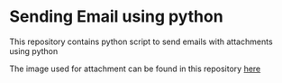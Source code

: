 # Sending Email using python
This repository contains python script to send emails with attachments using python

The image used for attachment can be found in this repository [here](https://github.com/sumanthst24/sending-email-through-python/blob/master/scenary.jpeg)

